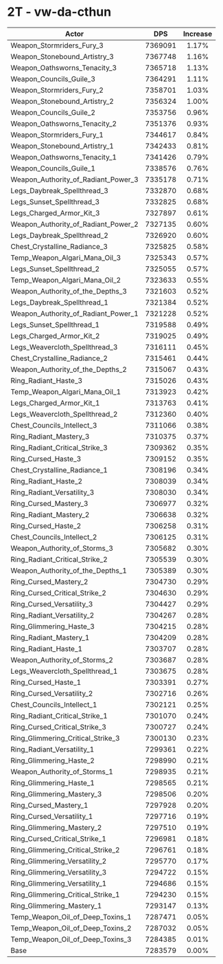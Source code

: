 # 2T - vw-da-cthun
| Actor | DPS | Increase |
|---|:---:|:---:|
|Weapon_Stormriders_Fury_3|7369091|1.17%|
|Weapon_Stonebound_Artistry_3|7367748|1.16%|
|Weapon_Oathsworns_Tenacity_3|7365718|1.13%|
|Weapon_Councils_Guile_3|7364291|1.11%|
|Weapon_Stormriders_Fury_2|7358701|1.03%|
|Weapon_Stonebound_Artistry_2|7356324|1.00%|
|Weapon_Councils_Guile_2|7353756|0.96%|
|Weapon_Oathsworns_Tenacity_2|7351376|0.93%|
|Weapon_Stormriders_Fury_1|7344617|0.84%|
|Weapon_Stonebound_Artistry_1|7342433|0.81%|
|Weapon_Oathsworns_Tenacity_1|7341426|0.79%|
|Weapon_Councils_Guile_1|7338576|0.76%|
|Weapon_Authority_of_Radiant_Power_3|7335178|0.71%|
|Legs_Daybreak_Spellthread_3|7332870|0.68%|
|Legs_Sunset_Spellthread_3|7332825|0.68%|
|Legs_Charged_Armor_Kit_3|7327897|0.61%|
|Weapon_Authority_of_Radiant_Power_2|7327135|0.60%|
|Legs_Daybreak_Spellthread_2|7326920|0.60%|
|Chest_Crystalline_Radiance_3|7325825|0.58%|
|Temp_Weapon_Algari_Mana_Oil_3|7325343|0.57%|
|Legs_Sunset_Spellthread_2|7325055|0.57%|
|Temp_Weapon_Algari_Mana_Oil_2|7323633|0.55%|
|Weapon_Authority_of_the_Depths_3|7321603|0.52%|
|Legs_Daybreak_Spellthread_1|7321384|0.52%|
|Weapon_Authority_of_Radiant_Power_1|7321228|0.52%|
|Legs_Sunset_Spellthread_1|7319588|0.49%|
|Legs_Charged_Armor_Kit_2|7319025|0.49%|
|Legs_Weavercloth_Spellthread_3|7316111|0.45%|
|Chest_Crystalline_Radiance_2|7315461|0.44%|
|Weapon_Authority_of_the_Depths_2|7315067|0.43%|
|Ring_Radiant_Haste_3|7315026|0.43%|
|Temp_Weapon_Algari_Mana_Oil_1|7313923|0.42%|
|Legs_Charged_Armor_Kit_1|7313763|0.41%|
|Legs_Weavercloth_Spellthread_2|7312360|0.40%|
|Chest_Councils_Intellect_3|7311066|0.38%|
|Ring_Radiant_Mastery_3|7310375|0.37%|
|Ring_Radiant_Critical_Strike_3|7309362|0.35%|
|Ring_Cursed_Haste_3|7309152|0.35%|
|Chest_Crystalline_Radiance_1|7308196|0.34%|
|Ring_Radiant_Haste_2|7308039|0.34%|
|Ring_Radiant_Versatility_3|7308030|0.34%|
|Ring_Cursed_Mastery_3|7306977|0.32%|
|Ring_Radiant_Mastery_2|7306638|0.32%|
|Ring_Cursed_Haste_2|7306258|0.31%|
|Chest_Councils_Intellect_2|7306125|0.31%|
|Weapon_Authority_of_Storms_3|7305682|0.30%|
|Ring_Radiant_Critical_Strike_2|7305539|0.30%|
|Weapon_Authority_of_the_Depths_1|7305389|0.30%|
|Ring_Cursed_Mastery_2|7304730|0.29%|
|Ring_Cursed_Critical_Strike_2|7304630|0.29%|
|Ring_Cursed_Versatility_3|7304427|0.29%|
|Ring_Radiant_Versatility_2|7304267|0.28%|
|Ring_Glimmering_Haste_3|7304215|0.28%|
|Ring_Radiant_Mastery_1|7304209|0.28%|
|Ring_Radiant_Haste_1|7303707|0.28%|
|Weapon_Authority_of_Storms_2|7303687|0.28%|
|Legs_Weavercloth_Spellthread_1|7303675|0.28%|
|Ring_Cursed_Haste_1|7303391|0.27%|
|Ring_Cursed_Versatility_2|7302716|0.26%|
|Chest_Councils_Intellect_1|7302121|0.25%|
|Ring_Radiant_Critical_Strike_1|7301070|0.24%|
|Ring_Cursed_Critical_Strike_3|7300727|0.24%|
|Ring_Glimmering_Critical_Strike_3|7300130|0.23%|
|Ring_Radiant_Versatility_1|7299361|0.22%|
|Ring_Glimmering_Haste_2|7298990|0.21%|
|Weapon_Authority_of_Storms_1|7298935|0.21%|
|Ring_Glimmering_Haste_1|7298565|0.21%|
|Ring_Glimmering_Mastery_3|7298506|0.20%|
|Ring_Cursed_Mastery_1|7297928|0.20%|
|Ring_Cursed_Versatility_1|7297716|0.19%|
|Ring_Glimmering_Mastery_2|7297510|0.19%|
|Ring_Cursed_Critical_Strike_1|7296981|0.18%|
|Ring_Glimmering_Critical_Strike_2|7296761|0.18%|
|Ring_Glimmering_Versatility_2|7295770|0.17%|
|Ring_Glimmering_Versatility_3|7294722|0.15%|
|Ring_Glimmering_Versatility_1|7294686|0.15%|
|Ring_Glimmering_Critical_Strike_1|7294230|0.15%|
|Ring_Glimmering_Mastery_1|7293147|0.13%|
|Temp_Weapon_Oil_of_Deep_Toxins_1|7287471|0.05%|
|Temp_Weapon_Oil_of_Deep_Toxins_2|7287032|0.05%|
|Temp_Weapon_Oil_of_Deep_Toxins_3|7284385|0.01%|
|Base|7283579|0.00%|
